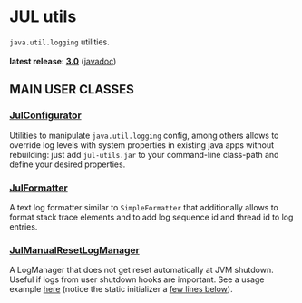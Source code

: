 # JUL utils

`java.util.logging` utilities.<br/>
<br/>
**latest release: [3.0](https://search.maven.org/artifact/pl.morgwai.base/jul-utils/3.0/jar)**
([javadoc](https://javadoc.io/doc/pl.morgwai.base/jul-utils/3.0))


## MAIN USER CLASSES

### [JulConfigurator](https://javadoc.io/doc/pl.morgwai.base/jul-utils/latest/pl/morgwai/base/jul/JulConfigurator.html)
Utilities to manipulate `java.util.logging` config, among others allows to override log levels with system properties in existing java apps without rebuilding: just add `jul-utils.jar` to your command-line class-path and define your desired properties.

### [JulFormatter](https://javadoc.io/doc/pl.morgwai.base/jul-utils/latest/pl/morgwai/base/jul/JulFormatter.html)
A text log formatter similar to `SimpleFormatter` that additionally allows to format stack trace elements and to add log sequence id and thread id to log entries.

### [JulManualResetLogManager](https://javadoc.io/doc/pl.morgwai.base/jul-utils/latest/pl/morgwai/base/jul/JulManualResetLogManager.html)
A LogManager that does not get reset automatically at JVM shutdown. Useful if logs from user shutdown hooks are important. See a usage example [here](https://github.com/morgwai/grpc-scopes/blob/v11.0/sample/src/main/java/pl/morgwai/samples/grpc/scopes/grpc/RecordStorageServer.java#L116) (notice the static initializer a [few lines below](https://github.com/morgwai/grpc-scopes/blob/v11.0/sample/src/main/java/pl/morgwai/samples/grpc/scopes/grpc/RecordStorageServer.java#L143-L149)).
